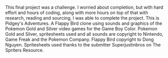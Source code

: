 This final project was a challenge. I worried about completion, but with hard effort and hours of coding, along with more hours on top of that with research, reading and sourcing, I was able to complete the project. This is Pidgey's Adventures. A Flappy Bird clone using sounds and graphics of the Pokemon Gold and Silver video games for the Game Boy Color. Pokemon Gold and Silver, spritesheets used and all sounds are copyright to Nintendo, Game Freak and the Pokemon Company. Flappy Bird copyright to Dong Nguyen. Spritesheets used thanks to the submitter Superjustinbros on The Spriters Resource. 
